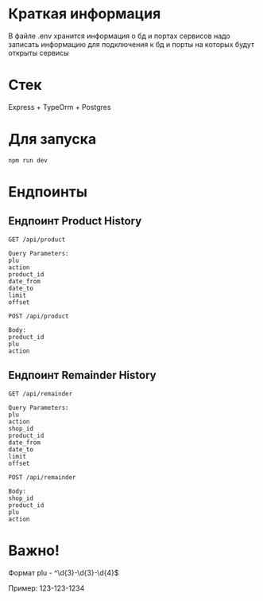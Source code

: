 # Краткая информация
В файле .env хранится информация о бд и портах сервисов надо записать информацию для подключения к бд и порты на которых будут открыты сервисы

# Стек 
Express + TypeOrm + Postgres

# Для запуска 
```
npm run dev
```

# Ендпоинты

## Ендпоинт Product History

```
GET /api/product

Query Parameters:
plu
action 
product_id 
date_from 
date_to 
limit 
offset 
```

```
POST /api/product

Body:
product_id
plu
action
```

## Ендпоинт Remainder History

```
GET /api/remainder

Query Parameters:
plu
action 
shop_id 
product_id 
date_from 
date_to 
limit 
offset 
```

```
POST /api/remainder

Body:
shop_id
product_id
plu
action
```

# Важно!
Формат plu - ^\d{3}-\d{3}-\d{4}$

Пример: 123-123-1234